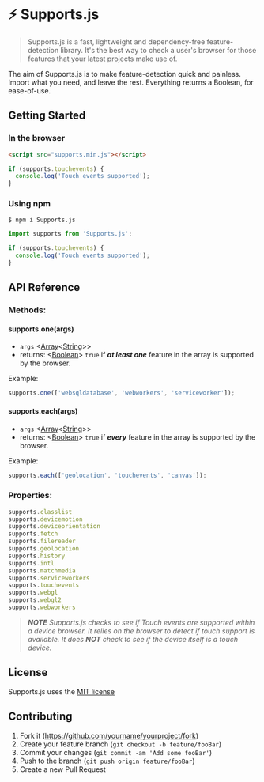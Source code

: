 # ⚡ Supports.js
> Supports.js is a fast, lightweight and dependency-free feature-detection library. It's the best way to check a user's browser for those features that your latest projects make use of.

The aim of Supports.js is to make feature-detection quick and painless. Import what you need, and leave the rest. Everything returns a Boolean, for ease-of-use.

## Getting Started

### In the browser

```html
<script src="supports.min.js"></script>
```
```javascript
if (supports.touchevents) {
  console.log('Touch events supported');
}
```

### Using npm

```shell
$ npm i Supports.js
```
```javascript
import supports from 'Supports.js';

if (supports.touchevents) {
  console.log('Touch events supported');
}
```

## API Reference

### Methods:

#### supports.one(args)
* `args` <[Array](https://developer.mozilla.org/en-US/docs/Web/JavaScript/Reference/Global_Objects/Array)<[String](https://developer.mozilla.org/en-US/docs/Web/JavaScript/Data_structures#String_type)>>
* returns: <[Boolean](https://developer.mozilla.org/en-US/docs/Web/JavaScript/Data_structures#Boolean_type)> `true` if ***at least one*** feature in the array is supported by the browser.

Example:
```javascript
supports.one(['websqldatabase', 'webworkers', 'serviceworker']);
```

#### supports.each(args)
* `args` <[Array](https://developer.mozilla.org/en-US/docs/Web/JavaScript/Reference/Global_Objects/Array)<[String](https://developer.mozilla.org/en-US/docs/Web/JavaScript/Data_structures#String_type)>>
* returns: <[Boolean](https://developer.mozilla.org/en-US/docs/Web/JavaScript/Data_structures#Boolean_type)> `true` if ***every*** feature in the array is supported by the browser.

Example:
```javascript
supports.each(['geolocation', 'touchevents', 'canvas']);
```

### Properties:

```javascript
supports.classlist
supports.devicemotion
supports.deviceorientation
supports.fetch
supports.filereader
supports.geolocation
supports.history
supports.intl
supports.matchmedia
supports.serviceworkers
supports.touchevents
supports.webgl
supports.webgl2
supports.webworkers
```
> ***NOTE** Supports.js checks to see if Touch events are supported within a device browser. It relies on the browser to detect if touch support is available. It does **NOT** check to see if the device itself is a touch device.*

## License 

Supports.js uses the [MIT license](https://opensource.org/licenses/MIT)

## Contributing

1. Fork it (<https://github.com/yourname/yourproject/fork>)
2. Create your feature branch (`git checkout -b feature/fooBar`)
3. Commit your changes (`git commit -am 'Add some fooBar'`)
4. Push to the branch (`git push origin feature/fooBar`)
5. Create a new Pull Request